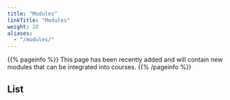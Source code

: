 ```yaml
---
title: "Modules"
linkTitle: "Modules"
weight: 20
aliases:
  - "/modules/"
---
```


{{% pageinfo %}}
This page has been recently added and will contain new modules that can be integrated into courses.
{{% /pageinfo %}}

## List
